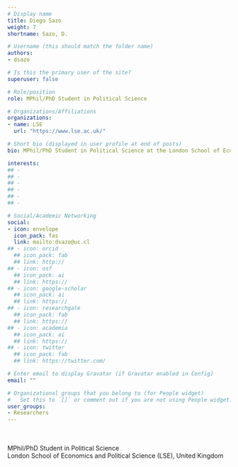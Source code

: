 ```yaml
---
# Display name
title: Diego Sazo
weight: 7
shortname: Sazo, D.

# Username (this should match the folder name)
authors:
- dsazo

# Is this the primary user of the site?
superuser: false

# Role/position
role: MPhil/PhD Student in Political Science

# Organizations/Affiliations
organizations:
- name: LSE
  url: "https://www.lse.ac.uk/"

# Short bio (displayed in user profile at end of posts)
bio: MPhil/PhD Student in Political Science at the London School of Economics and Political Science (LSE), United Kingdom.

interests:
## - 
## - 
## - 
## - 
## - 
## - 

# Social/Academic Networking
social:
- icon: envelope
  icon_pack: fas
  link: mailto:dsazo@uc.cl
## - icon: orcid
  ## icon_pack: fab
  ## link: http://
## - icon: osf
  ## icon_pack: ai
  ## link: https://
## - icon: google-scholar
  ## icon_pack: ai
  ## link: https://
## - icon: researchgate
  ## icon_pack: fab
  ## link: https://
## - icon: academia
  ## icon_pack: ai
  ## link: https://
## - icon: twitter
  ## icon_pack: fab
  ## link: https://twitter.com/

# Enter email to display Gravatar (if Gravatar enabled in Config)
email: ""

# Organizational groups that you belong to (for People widget)
#   Set this to `[]` or comment out if you are not using People widget.
user_groups:
- Researchers
---
```


\
\
MPhil/PhD Student in Political Science \
London School of Economics and Political Science (LSE), United Kingdom
